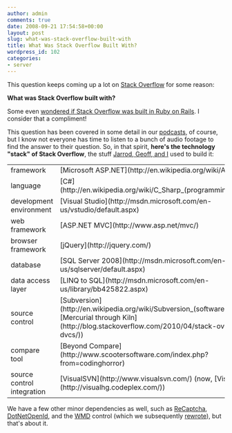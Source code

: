 ```yaml
---
author: admin
comments: true
date: 2008-09-21 17:54:58+00:00
layout: post
slug: what-was-stack-overflow-built-with
title: What Was Stack Overflow Built With?
wordpress_id: 102
categories:
- server
---
```



This question keeps coming up a lot on [Stack Overflow](http://stackoverflow.com) for some reason:



**What was Stack Overflow built with?**



Some even [wondered if Stack Overflow was built in Ruby on Rails](http://stackoverflow.com/questions/67131/is-stackoverflowcom-written-in-ruby-on-rails). I consider that a compliment!



This question has been covered in some detail in our [podcasts](http://blog.stackoverflow.com/category/podcasts/), of course, but I know not everyone has time to listen to a bunch of audio footage to find the answer to their question. So, in that spirit, **here's the technology "stack" of Stack Overflow**, the stuff [Jarrod, Geoff, and I](http://blog.stackoverflow.com/2008/08/special-development-team-podcast/) used to build it:



<table cellpadding="4" width="600" cellspacing="4" >
<tr >
<td >framework
</td>
<td >[Microsoft ASP.NET](http://en.wikipedia.org/wiki/ASP.NET)
</td></tr>
<tr >
<td >language
</td>
<td >[C#](http://en.wikipedia.org/wiki/C_Sharp_(programming_language))
</td></tr>
<tr >
<td >development environment
</td>
<td >[Visual Studio](http://msdn.microsoft.com/en-us/vstudio/default.aspx)
</td></tr>
<tr >
<td >web framework
</td>
<td >[ASP.NET MVC](http://www.asp.net/mvc/)
</td></tr>
<tr >
<td >browser framework
</td>
<td >[jQuery](http://jquery.com/)
</td></tr>
<tr >
<td >database
</td>
<td >[SQL Server 2008](http://msdn.microsoft.com/en-us/sqlserver/default.aspx)
</td></tr>
<tr >
<td >data access layer
</td>
<td >[LINQ to SQL](http://msdn.microsoft.com/en-us/library/bb425822.aspx)
</td></tr>
<tr >
<td >source control
</td>
<td >[Subversion](http://en.wikipedia.org/wiki/Subversion_(software)) (now [Mercurial through Kiln](http://blog.stackoverflow.com/2010/04/stack-overflow-and-dvcs/))
</td></tr>
<tr >
<td >compare tool
</td>
<td >[Beyond Compare](http://www.scootersoftware.com/index.php?from=codinghorror)
</td></tr>
<tr >
<td >source control integration
</td>
<td >[VisualSVN](http://www.visualsvn.com/) (now, [VisualHg](http://visualhg.codeplex.com/)) 
</td></tr>
</table>



We have a few other minor dependencies as well, such as [ReCaptcha](http://recaptcha.net/), [DotNetOpenId](http://code.google.com/p/dotnetopenid/), and the [WMD](http://wmd-editor.com/) control (which we subsequently [rewrote](http://blog.stackoverflow.com/2009/01/wmd-editor-reverse-engineered/)), but that's about it.

